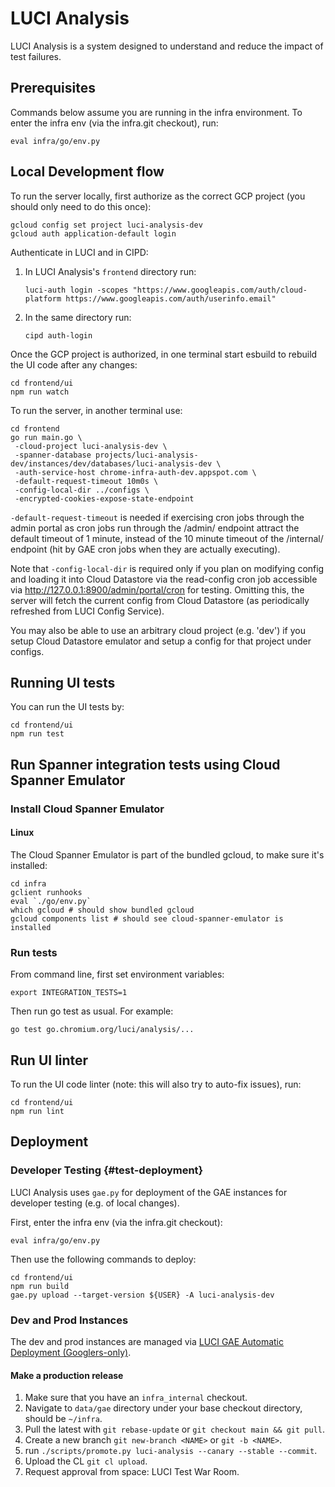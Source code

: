 # LUCI Analysis

LUCI Analysis is a system designed to understand and reduce the impact of test
failures.

## Prerequisites

Commands below assume you are running in the infra environment.
To enter the infra env (via the infra.git checkout), run:
```
eval infra/go/env.py
```

## Local Development flow

To run the server locally, first authorize as the correct GCP project (you should only need to do this once):
```
gcloud config set project luci-analysis-dev
gcloud auth application-default login
```

Authenticate in LUCI and in CIPD:

1. In LUCI Analysis's `frontend` directory run:
   ```
   luci-auth login -scopes "https://www.googleapis.com/auth/cloud-platform https://www.googleapis.com/auth/userinfo.email"
   ```
2. In the same directory run:
   ```
   cipd auth-login
   ```

Once the GCP project is authorized, in one terminal start esbuild to rebuild the UI code after any changes:

```
cd frontend/ui
npm run watch
```

To run the server, in another terminal use:
```
cd frontend
go run main.go \
 -cloud-project luci-analysis-dev \
 -spanner-database projects/luci-analysis-dev/instances/dev/databases/luci-analysis-dev \
 -auth-service-host chrome-infra-auth-dev.appspot.com \
 -default-request-timeout 10m0s \
 -config-local-dir ../configs \
 -encrypted-cookies-expose-state-endpoint
```

`-default-request-timeout` is needed if exercising cron jobs through the admin
portal as cron jobs run through the /admin/ endpoint attract the default
timeout of 1 minute, instead of the 10 minute timeout of the /internal/ endpoint
(hit by GAE cron jobs when they are actually executing).

Note that `-config-local-dir` is required only if you plan on modifying config
and loading it into Cloud Datastore via the read-config cron job accessible via
http://127.0.0.1:8900/admin/portal/cron for testing. Omitting this, the server
will fetch the current config from Cloud Datastore (as periodically refreshed
from LUCI Config Service).

You may also be able to use an arbitrary cloud project (e.g. 'dev') if you
setup Cloud Datastore emulator and setup a config for that project under
configs.

## Running UI tests

You can run the UI tests by:
```
cd frontend/ui
npm run test
```

## Run Spanner integration tests using Cloud Spanner Emulator

### Install Cloud Spanner Emulator

#### Linux

The Cloud Spanner Emulator is part of the bundled gcloud, to make sure it's installed:

```
cd infra
gclient runhooks
eval `./go/env.py`
which gcloud # should show bundled gcloud
gcloud components list # should see cloud-spanner-emulator is installed
```

### Run tests

From command line, first set environment variables:

```
export INTEGRATION_TESTS=1
```

Then run go test as usual. For example:

```
go test go.chromium.org/luci/analysis/...
```

## Run UI linter

To run the UI code linter (note: this will also try to auto-fix issues), run:

```
cd frontend/ui
npm run lint
```

## Deployment

### Developer Testing {#test-deployment}

LUCI Analysis uses `gae.py` for deployment of the GAE instances for developer
testing (e.g. of local changes).

First, enter the infra env (via the infra.git checkout):
```
eval infra/go/env.py
```

Then use the following commands to deploy:
```
cd frontend/ui
npm run build
gae.py upload --target-version ${USER} -A luci-analysis-dev
```

### Dev and Prod Instances

The dev and prod instances are managed via
[LUCI GAE Automatic Deployment (Googlers-only)](http://go/luci/how_to_deploy.md).

#### Make a production release

1. Make sure that you have an `infra_internal` checkout.
2. Navigate to `data/gae` directory under your base checkout directory, should be `~/infra`.
3. Pull the latest with `git rebase-update` or `git checkout main && git pull`.
4. Create a new branch `git new-branch <NAME>` or `git -b <NAME>`.
5. run `./scripts/promote.py luci-analysis --canary --stable --commit`.
6. Upload the CL `git cl upload`.
7. Request approval from space: LUCI Test War Room.

